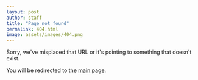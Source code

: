 ```yaml
---
layout: post
author: staff
title: "Page not found"
permalink: 404.html
image: assets/images/404.png
---
```


Sorry, we've misplaced that URL or it's pointing to something that doesn't exist. 

You will be redirected to the [main page](https://airsoftnorge.com/).

<html>
  <head>
    <meta http-equiv="refresh" content="4; url='https://airsoftnorge.com/'" />
  </head>
</html>